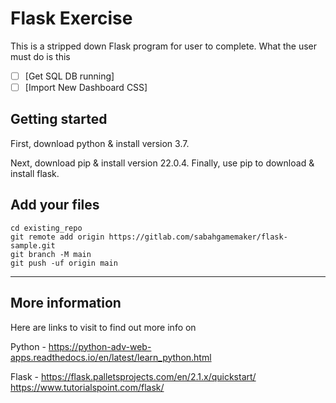 # Flask Exercise
This is a stripped down Flask program for user to complete. What the user must do is this

- [ ] [Get SQL DB running]
- [ ] [Import New Dashboard CSS]

## Getting started
First, download python & install version 3.7.

Next, download pip & install version 22.0.4.
Finally, use pip to download & install flask.

## Add your files
```
cd existing_repo
git remote add origin https://gitlab.com/sabahgamemaker/flask-sample.git
git branch -M main
git push -uf origin main
```

***

## More information
Here are links to visit to find out more info on

Python -
https://python-adv-web-apps.readthedocs.io/en/latest/learn_python.html

Flask - 
https://flask.palletsprojects.com/en/2.1.x/quickstart/
https://www.tutorialspoint.com/flask/



